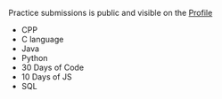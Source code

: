 Practice submissions is public and visible on the [Profile](https://www.hackerrank.com/brocoder102)
- CPP
- C language
- Java
- Python
- 30 Days of Code
- 10 Days of JS
- SQL